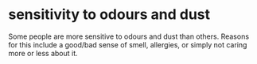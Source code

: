 # sensitivity to odours and dust

Some people are more sensitive to odours and dust than others. Reasons for
this include a good/bad sense of smell, allergies,
or simply not caring more or less about it.